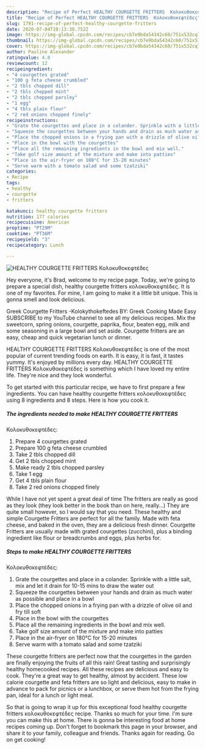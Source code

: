 ```yaml
---
description: "Recipe of Perfect HEALTHY COURGETTE FRITTERS  Κολοκυθοκεφτέδες"
title: "Recipe of Perfect HEALTHY COURGETTE FRITTERS  Κολοκυθοκεφτέδες"
slug: 1791-recipe-of-perfect-healthy-courgette-fritters
date: 2020-07-04T10:13:38.752Z
image: https://img-global.cpcdn.com/recipes/cb7e9bda54342c60/751x532cq70/healthy-courgette-fritters-κολοκυθοκεφτέδες-recipe-main-photo.jpg
thumbnail: https://img-global.cpcdn.com/recipes/cb7e9bda54342c60/751x532cq70/healthy-courgette-fritters-κολοκυθοκεφτέδες-recipe-main-photo.jpg
cover: https://img-global.cpcdn.com/recipes/cb7e9bda54342c60/751x532cq70/healthy-courgette-fritters-κολοκυθοκεφτέδες-recipe-main-photo.jpg
author: Pauline Alexander
ratingvalue: 4.8
reviewcount: 12
recipeingredient:
- "4 courgettes grated"
- "100 g feta cheese crumbled"
- "2 tbls chopped dill"
- "2 tbls chopped mint"
- "2 tbls chopped parsley"
- "1 egg"
- "4 tbls plain flour"
- "2 red onions chopped finely"
recipeinstructions:
- "Grate the courgettes and place in a colander. Sprinkle with a little salt, mix and let it drain for 10-15 mins to draw the water out"
- "Squeeze the courgettes between your hands and drain as much water as possible and place in a bowl"
- "Place the chopped onions in a frying pan with a drizzle of olive oil and fry till soft"
- "Place in the bowl with the courgettes"
- "Place all the remaining ingredients in the bowl and mix well."
- "Take golf size amount of the mixture and make into patties"
- "Place in the air-fryer on 180°C for 15-20 minutes"
- "Serve warm with a tomato salad and some tzatziki"
categories:
- Recipe
tags:
- healthy
- courgette
- fritters

katakunci: healthy courgette fritters 
nutrition: 177 calories
recipecuisine: American
preptime: "PT29M"
cooktime: "PT36M"
recipeyield: "3"
recipecategory: Lunch

---
```



![HEALTHY COURGETTE FRITTERS 
Κολοκυθοκεφτέδες](https://img-global.cpcdn.com/recipes/cb7e9bda54342c60/751x532cq70/healthy-courgette-fritters-κολοκυθοκεφτέδες-recipe-main-photo.jpg)

Hey everyone, it's Brad, welcome to my recipe page. Today, we're going to prepare a special dish, healthy courgette fritters 
κολοκυθοκεφτέδες. It is one of my favorites. For mine, I am going to make it a little bit unique. This is gonna smell and look delicious.

Greek Courgette Fritters -Kolokythokeftedes BY: Greek Cooking Made Easy SUBSCRIBE to my YouTube channel to see all my delicious recipes. Mix the sweetcorn, spring onions, courgette, paprika, flour, beaten egg, milk and some seasoning in a large bowl and set aside. Courgette fritters are an easy, cheap and quick vegetarian lunch or dinner.

HEALTHY COURGETTE FRITTERS 
Κολοκυθοκεφτέδες is one of the most popular of current trending foods on earth. It is easy, it is fast, it tastes yummy. It's enjoyed by millions every day. HEALTHY COURGETTE FRITTERS 
Κολοκυθοκεφτέδες is something which I have loved my entire life. They're nice and they look wonderful.


To get started with this particular recipe, we have to first prepare a few ingredients. You can have healthy courgette fritters 
κολοκυθοκεφτέδες using 8 ingredients and 8 steps. Here is how you cook it.

<!--inarticleads1-->

##### The ingredients needed to make HEALTHY COURGETTE FRITTERS 
Κολοκυθοκεφτέδες:

1. Prepare 4 courgettes grated
1. Prepare 100 g feta cheese crumbled
1. Take 2 tbls chopped dill
1. Get 2 tbls chopped mint
1. Make ready 2 tbls chopped parsley
1. Take 1 egg
1. Get 4 tbls plain flour
1. Take 2 red onions chopped finely


While I have not yet spent a great deal of time The fritters are really as good as they look (they look better in the book than on here, really…) They are quite small however, so I would say that you need. These healthy and simple Courgette Fritters are perfect for all the family. Made with feta cheese, and baked in the oven, they are a delicious fresh dinner. Courgette Fritters are usually made with grated courgettes (zucchini), plus a binding ingredient like flour or breadcrumbs and eggs, plus herbs for. 

<!--inarticleads2-->

##### Steps to make HEALTHY COURGETTE FRITTERS 
Κολοκυθοκεφτέδες:

1. Grate the courgettes and place in a colander. Sprinkle with a little salt, mix and let it drain for 10-15 mins to draw the water out
1. Squeeze the courgettes between your hands and drain as much water as possible and place in a bowl
1. Place the chopped onions in a frying pan with a drizzle of olive oil and fry till soft
1. Place in the bowl with the courgettes
1. Place all the remaining ingredients in the bowl and mix well.
1. Take golf size amount of the mixture and make into patties
1. Place in the air-fryer on 180°C for 15-20 minutes
1. Serve warm with a tomato salad and some tzatziki


These courgette fritters are perfect now that the courgettes in the garden are finally enjoying the fruits of all this rain! Great tasting and surprisingly healthy homecooked recipes. All these recipes are delicious and easy to cook. They&#39;re a great way to get healthy, almost by accident. These low calorie courgette and feta fritters are so light and delicious, easy to make in advance to pack for picnics or a lunchbox, or serve them hot from the frying pan, ideal for a lunch or light meal. 

So that is going to wrap it up for this exceptional food healthy courgette fritters 
κολοκυθοκεφτέδες recipe. Thanks so much for your time. I'm sure you can make this at home. There is gonna be interesting food at home recipes coming up. Don't forget to bookmark this page in your browser, and share it to your family, colleague and friends. Thanks again for reading. Go on get cooking!
